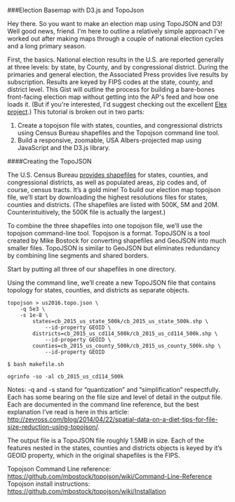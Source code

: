 ###Election Basemap with D3.js and TopoJson

Hey there. So you want to make an election map using TopoJSON and D3! Well good news, friend. I'm here to outline a relatively simple approach I've worked out after making maps through a couple of national election cycles and a long primary season.


First, the basics. National election results in the U.S. are reported generally at three levels: by state, by County, and by congressional district. During the primaries and general election, the Associated Press provides live results by subscription. Results are keyed by FIPS codes at the state, county, and district level. This Gist will outline the process for building a bare-bones front-facing election map without getting into the AP's feed and how one loads it. (But if you're interested, I'd suggest checking out the excellent [Elex project](https://source.opennews.org/en-US/articles/introducing-elex-tool-make-election-coverage-bette/).) This tutorial is broken out in two parts:

1. Create a topojson file with states, counties, and congressional districts using Census Bureau shapefiles and the Topojson command line tool.
2. Build a responsive, zoomable, USA Albers-projected map using JavaScript and the D3.js library.

####Creating the TopoJSON

The U.S. Census Bureau [provides shapefiles](https://www.census.gov/geo/maps-data/data/tiger-cart-boundary.html) for states, counties, and congressional districts, as well as populated areas, zip codes and, of course, census tracts. It’s a gold mine! To build our election map topojson file, we’ll start by downloading the highest resolutions files for states, counties and districts. (The shapefiles are listed with 500K, 5M and 20M. Counterintuitively, the 500K file is actually the largest.)

To combine the three shapefiles into one topojson file, we’ll use the topojson command-line tool. Topojson is a format. TopoJSON is a tool created by Mike Bostock for converting shapefiles and GeoJSON into much smaller files. TopoJSON is similar to GeoJSON but eliminates redundancy by combining line segments and shared borders.

Start by putting all three of our shapefiles in one directory.

Using the command line, we’ll create a new TopoJSON file that contains topology for states, counties, and districts as separate objects.

```shell
topojson > us2016.topo.json \
	-q 5e3 \
	-s 1e-8 \
		states=cb_2015_us_state_500k/cb_2015_us_state_500k.shp \
			--id-property GEOID \
		districts=cb_2015_us_cd114_500k/cb_2015_us_cd114_500k.shp \
			--id-property GEOID \
		counties=cb_2015_us_county_500k/cb_2015_us_county_500k.shp \
			--id-property GEOID
```

``` terminal
$ bash makefile.sh
```
```
ogrinfo -so -al cb_2015_us_cd114_500k
```

Notes: -q and -s stand for “quantization” and “simplification” respectfully. Each has some bearing on the file size and level of detail in the output file. Each are documented in the command line reference, but the best explanation I’ve read is here in this article: http://zevross.com/blog/2014/04/22/spatial-data-on-a-diet-tips-for-file-size-reduction-using-topojson/.

The output file is a TopoJSON file roughly 1.5MB in size. Each of the features nested in the states, counties and districts objects is keyed by it’s GEOID property, which in the original shapefiles is the FIPS.

Topojson Command Line reference:
https://github.com/mbostock/topojson/wiki/Command-Line-Reference
Topojson install instructions:
https://github.com/mbostock/topojson/wiki/Installation
